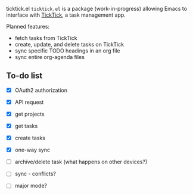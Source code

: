 ticktick.el
`ticktick.el` is a package (work-in-progress) allowing Emacs to interface with [TickTick](https://ticktick.com), a task management app.

Planned features:
 - fetch tasks from TickTick
 - create, update, and delete tasks on TickTick
 - sync specific TODO headings in an org file
 - sync entire org-agenda files

## To-do list
- [x] OAuth2 authorization
- [x] API request
- [x] get projects
- [x] get tasks
- [x] create tasks
- [x] one-way sync
      
- [ ] archive/delete task (what happens on other devices?)
- [ ] sync - conflicts?
- [ ] major mode?

